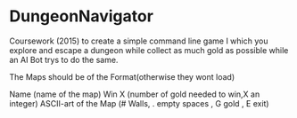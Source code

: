 # DungeonNavigator

Coursework (2015) to create a simple command line game I which you explore and escape a dungeon while collect as much gold as possible 
while an AI Bot trys to do the same.

The Maps should be of the Format(otherwise they wont load)

Name (name of the map)
Win X (number of gold needed to win,X an integer)
ASCII-art of the Map (# Walls, . empty spaces , G gold , E exit)





